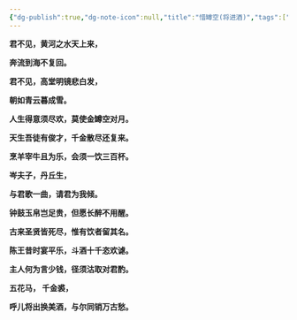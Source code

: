 ```yaml
---
{"dg-publish":true,"dg-note-icon":null,"title":"惜罇空(将进酒)","tags":["Blog"],"permalink":"/🌓Interest_兴趣/Classic/惜罇空(将进酒)/","dgPassFrontmatter":true,"noteIcon":null,"created":"2024-06-09T15:04:37.299+08:00","updated":"2024-09-14T21:50:30.685+08:00"}
---
```


**君不见，黄河之水天上来，**

**奔流到海不复回。**

**君不见，高堂明镜悲白发，**

**朝如青云暮成雪。**

**人生得意须尽欢，莫使金罇空对月。**

**天生吾徒有俊才，千金散尽还复来。**

**烹羊宰牛且为乐，会须一饮三百杯。**

**岑夫子，丹丘生，**

**与君歌一曲，请君为我倾。**

**钟鼓玉帛岂足贵，但愿长醉不用醒。**

**古来圣贤皆死尽，惟有饮者留其名。**

**陈王昔时宴平乐，斗酒十千恣欢谑。**

**主人何为言少钱，径须沽取对君酌。**

**五花马， 千金裘，**

**呼儿将出换美酒，与尔同销万古愁。**


